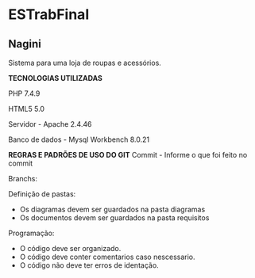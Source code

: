 # ESTrabFinal

## Nagini

Sistema para uma loja de roupas e acessórios.

**TECNOLOGIAS UTILIZADAS**

PHP 7.4.9

HTML5 5.0

Servidor - Apache 2.4.46

Banco de dados - Mysql Workbench 8.0.21


**REGRAS E PADRÕES DE USO DO GIT**
Commit - Informe o que foi feito no commit

Branchs:

Definição de pastas:
- Os diagramas devem ser guardados na pasta diagramas
- Os documentos devem ser guardados na pasta requisitos

Programação: 
- O código deve ser organizado.
- O código deve conter comentarios caso nescessario.
- O código não deve ter erros de identação.
